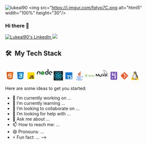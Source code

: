 ![lukeal90](https://i.imgur.com/fqtyp7C.png "lukeal90")
<img src="https://i.imgur.com/fqtyp7C.png alt="html5" width="100%" height="30"/>

### Hi there 👋

<a href="https://www.linkedin.com/in/lucas-laino90/">
  <img alt="Lukeal90's LinkedIn" src="https://img.shields.io/badge/LinkedIn-blue?style=flat&logo=linkedin&labelColor=blue" 
</a>
  
<a href="mailto:lainolucas90@gmail.com">
  <img src="https://img.shields.io/badge/-Gmail-D14836?style=flat-square&logo=Gmail&logoColor=white"/>
</a>



<h2> 🛠 &nbsp;My Tech Stack</h2>

<img src="images/html.png" alt="html5" width="30" height="30"/> <img src="images/css.png" alt="css3" width="30" height="30"/> <img src="images/javascript.png" alt="javascript" width="30" height="30"/> <img src="images/nodejs.png" alt="nodejs" width="50" height="50"/> <img src="images/react.png" alt="java" width="30" height="30"/> <img src="images/typescript.png" alt="typescript" width="30" height="30"/> <img src="images/java.png" alt="java" width="30" height="30"/> <img src="images/java-spring.png" alt="spring" width="30" height="30"/> <img src="images/mysql.png" alt="mysql" width="40" height="40"/> <img src="images/heroku.png" alt="heroku" width="30" height="30"/> <img src="images/git.png" alt="git" width="30" height="30"/> <img src="images/linux.png" alt="linux" width="30" height="30"/>


Here are some ideas to get you started:

- 🔭 I’m currently working on ...
- 🌱 I’m currently learning ...
- 👯 I’m looking to collaborate on ...
- 🤔 I’m looking for help with ...
- 💬 Ask me about ...
- 📫 How to reach me: ...
- 😄 Pronouns: ...
- ⚡ Fun fact: ...
-->
